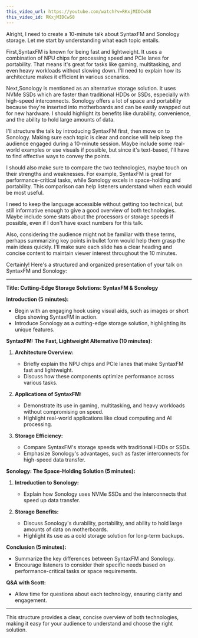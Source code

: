 ```yaml
---
this_video_url: https://youtube.com/watch?v=RKxjMIDCwS8
this_video_id: RKxjMIDCwS8
---
```

<think>
Alright, I need to create a 10-minute talk about SyntaxFM and Sonology storage. Let me start by understanding what each topic entails.

First,SyntaxFM is known for being fast and lightweight. It uses a combination of NPU chips for processing speed and PCIe lanes for portability. That means it's great for tasks like gaming, multitasking, and even heavy workloads without slowing down. I'll need to explain how its architecture makes it efficient in various scenarios.

Next,Sonology is mentioned as an alternative storage solution. It uses NVMe SSDs which are faster than traditional HDDs or SSDs, especially with high-speed interconnects. Sonology offers a lot of space and portability because they're inserted into motherboards and can be easily swapped out for new hardware. I should highlight its benefits like durability, convenience, and the ability to hold large amounts of data.

I'll structure the talk by introducing SyntaxFM first, then move on to Sonology. Making sure each topic is clear and concise will help keep the audience engaged during a 10-minute session. Maybe include some real-world examples or use visuals if possible, but since it's text-based, I'll have to find effective ways to convey the points.

I should also make sure to compare the two technologies, maybe touch on their strengths and weaknesses. For example, SyntaxFM is great for performance-critical tasks, while Sonology excels in space-holding and portability. This comparison can help listeners understand when each would be most useful.

I need to keep the language accessible without getting too technical, but still informative enough to give a good overview of both technologies. Maybe include some stats about the processors or storage speeds if possible, even if I don't have exact numbers for this talk.

Also, considering the audience might not be familiar with these terms, perhaps summarizing key points in bullet form would help them grasp the main ideas quickly. I'll make sure each slide has a clear heading and concise content to maintain viewer interest throughout the 10 minutes.
</think>

Certainly! Here's a structured and organized presentation of your talk on SyntaxFM and Sonology:

---

**Title: Cutting-Edge Storage Solutions: SyntaxFM & Sonology**

**Introduction (5 minutes):**
- Begin with an engaging hook using visual aids, such as images or short clips showing SyntaxFM in action.
- Introduce Sonology as a cutting-edge storage solution, highlighting its unique features.

**SyntaxFM: The Fast, Lightweight Alternative (10 minutes):**
1. **Architecture Overview:**
   - Briefly explain the NPU chips and PCIe lanes that make SyntaxFM fast and lightweight.
   - Discuss how these components optimize performance across various tasks.

2. **Applications of SyntaxFM:**
   - Demonstrate its use in gaming, multitasking, and heavy workloads without compromising on speed.
   - Highlight real-world applications like cloud computing and AI processing.

3. **Storage Efficiency:**
   - Compare SyntaxFM's storage speeds with traditional HDDs or SSDs.
   - Emphasize Sonology's advantages, such as faster interconnects for high-speed data transfer.

**Sonology: The Space-Holding Solution (5 minutes):**
1. **Introduction to Sonology:**
   - Explain how Sonology uses NVMe SSDs and the interconnects that speed up data transfer.
   
2. **Storage Benefits:**
   - Discuss Sonology's durability, portability, and ability to hold large amounts of data on motherboards.
   - Highlight its use as a cold storage solution for long-term backups.

**Conclusion (5 minutes):**
- Summarize the key differences between SyntaxFM and Sonology.
- Encourage listeners to consider their specific needs based on performance-critical tasks or space requirements.

**Q&A with Scott:**
- Allow time for questions about each technology, ensuring clarity and engagement.

---

This structure provides a clear, concise overview of both technologies, making it easy for your audience to understand and choose the right solution.
